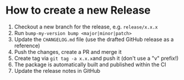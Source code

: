 # How to create a new Release
1. Checkout a new branch for the release, e.g. `release/x.x.x`
2. Run `bump-my-version bump <major|minor|patch>`
3. Update the `CHANGELOG.md` file (use the drafted GitHub release as a reference)
4. Push the changes, create a PR and merge it
5. Create tag via `git tag -a x.x.x`and push it (don't use a "v" prefix!)
6. The package is automatically built and published within the CI
7. Update the release notes in GitHub
